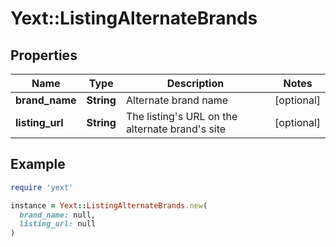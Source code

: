 # Yext::ListingAlternateBrands

## Properties

| Name | Type | Description | Notes |
| ---- | ---- | ----------- | ----- |
| **brand_name** | **String** | Alternate brand name | [optional] |
| **listing_url** | **String** | The listing&#39;s URL on the alternate brand&#39;s site | [optional] |

## Example

```ruby
require 'yext'

instance = Yext::ListingAlternateBrands.new(
  brand_name: null,
  listing_url: null
)
```

